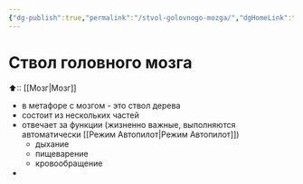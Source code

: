 ```yaml
---
{"dg-publish":true,"permalink":"/stvol-golovnogo-mozga/","dgHomeLink":true,"dgPassFrontmatter":false}
---
```


# Ствол головного мозга

⬆:: [[Мозг|Мозг]]

- в метафоре с мозгом - это ствол дерева
- состоит из нескольких частей
- отвечает за функции (жизненно важные, выполняются автоматически [[Режим Автопилот|Режим Автопилот]])
	- дыхание
	- пищеварение
	- кровообращение
- 